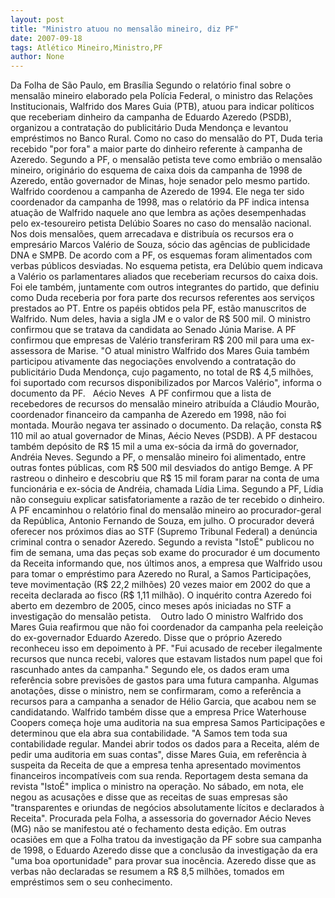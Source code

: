```yaml
---
layout: post
title: "Ministro atuou no mensalão mineiro, diz PF"
date: 2007-09-18
tags: Atlético Mineiro,Ministro,PF
author: None
---
```

Da Folha de S&atilde;o Paulo, em Bras&iacute;lia
Segundo o relat&oacute;rio final sobre o mensal&atilde;o mineiro elaborado pela Pol&iacute;cia Federal, o ministro das Rela&ccedil;&otilde;es Institucionais, Walfrido dos Mares Guia (PTB), atuou para indicar pol&iacute;ticos que receberiam dinheiro da campanha de Eduardo Azeredo (PSDB), organizou a contrata&ccedil;&atilde;o do publicit&aacute;rio Duda Mendon&ccedil;a e levantou empr&eacute;stimos no Banco Rural. 
Como no caso do mensal&atilde;o do PT, Duda teria recebido &quot;por fora&quot; a maior parte do dinheiro referente &agrave; campanha de Azeredo. Segundo a PF, o mensal&atilde;o petista teve como embri&atilde;o o mensal&atilde;o mineiro, origin&aacute;rio do esquema de caixa dois da campanha de 1998 de Azeredo, ent&atilde;o governador de Minas, hoje senador pelo mesmo partido. Walfrido coordenou a campanha de Azeredo de 1994. 
Ele nega ter sido coordenador da campanha de 1998, mas o relat&oacute;rio da PF indica intensa atua&ccedil;&atilde;o de Walfrido naquele ano que lembra as a&ccedil;&otilde;es desempenhadas pelo ex-tesoureiro petista Del&uacute;bio Soares no caso do mensal&atilde;o nacional. 
Nos dois mensal&otilde;es, quem arrecadava e distribu&iacute;a os recursos era o empres&aacute;rio Marcos Val&eacute;rio de Souza, s&oacute;cio das ag&ecirc;ncias de publicidade DNA e SMPB. De acordo com a PF, os esquemas foram alimentados com verbas p&uacute;blicos desviadas. 
No esquema petista, era Del&uacute;bio quem indicava a Val&eacute;rio os parlamentares aliados que receberiam recursos do caixa dois. Foi ele tamb&eacute;m, juntamente com outros integrantes do partido, que definiu como Duda receberia por fora parte dos recursos referentes aos servi&ccedil;os prestados ao PT. 
Entre os pap&eacute;is obtidos pela PF, est&atilde;o manuscritos de Walfrido. Num deles, havia a sigla JM e o valor de R$ 500 mil. O ministro confirmou que se tratava da candidata ao Senado J&uacute;nia Marise. A PF confirmou que empresas de Val&eacute;rio transferiram R$ 200 mil para uma ex-assessora de Marise. 
&quot;O atual ministro Walfrido dos Mares Guia tamb&eacute;m participou ativamente das negocia&ccedil;&otilde;es envolvendo a contrata&ccedil;&atilde;o do publicit&aacute;rio Duda Mendon&ccedil;a, cujo pagamento, no total de R$ 4,5 milh&otilde;es, foi suportado com recursos disponibilizados por Marcos Val&eacute;rio&quot;, informa o documento da PF. 
&nbsp;
A&eacute;cio Neves&nbsp;
A PF confirmou que a lista de recebedores de recursos do mensal&atilde;o mineiro atribu&iacute;da a Cl&aacute;udio Mour&atilde;o, coordenador financeiro da campanha de Azeredo em 1998, n&atilde;o foi montada. Mour&atilde;o negava ter assinado o documento. 
Da rela&ccedil;&atilde;o, consta R$ 110 mil ao atual governador de Minas, A&eacute;cio Neves (PSDB). A PF destacou tamb&eacute;m dep&oacute;sito de R$ 15 mil a uma ex-s&oacute;cia da irm&atilde; do governador, Andr&eacute;ia Neves. 
Segundo a PF, o mensal&atilde;o mineiro foi alimentado, entre outras fontes p&uacute;blicas, com R$ 500 mil desviados do antigo Bemge. A PF rastreou o dinheiro e descobriu que R$ 15 mil foram parar na conta de uma funcion&aacute;ria e ex-s&oacute;cia de Andr&eacute;ia, chamada L&iacute;dia Lima. Segundo a PF, L&iacute;dia n&atilde;o conseguiu explicar satisfatoriamente a raz&atilde;o de ter recebido o dinheiro. 
A PF encaminhou o relat&oacute;rio final do mensal&atilde;o mineiro ao procurador-geral da Rep&uacute;blica, Antonio Fernando de Souza, em julho. O procurador dever&aacute; oferecer nos pr&oacute;ximos dias ao STF (Supremo Tribunal Federal) a den&uacute;ncia criminal contra o senador Azeredo. 
Segundo a revista &quot;Isto&Eacute;&quot; publicou no fim de semana, uma das pe&ccedil;as sob exame do procurador &eacute; um documento da Receita informando que, nos &uacute;ltimos anos, a empresa que Walfrido usou para tomar o empr&eacute;stimo para Azeredo no Rural, a Samos Participa&ccedil;&otilde;es, teve movimenta&ccedil;&atilde;o (R$ 22,2 milh&otilde;es) 20 vezes maior em 2002 do que a receita declarada ao fisco (R$ 1,11 milh&atilde;o). O inqu&eacute;rito contra Azeredo foi aberto em dezembro de 2005, cinco meses ap&oacute;s iniciadas no STF a investiga&ccedil;&atilde;o do mensal&atilde;o petista. 
&nbsp;
&nbsp;Outro lado
O ministro Walfrido dos Mares Guia reafirmou que n&atilde;o foi coordenador da campanha pela reelei&ccedil;&atilde;o do ex-governador Eduardo Azeredo. Disse que o pr&oacute;prio Azeredo reconheceu isso em depoimento &agrave; PF. &quot;Fui acusado de receber ilegalmente recursos que nunca recebi, valores que estavam listados num papel que foi rascunhado antes da campanha.&quot; 
Segundo ele, os dados eram uma refer&ecirc;ncia sobre previs&otilde;es de gastos para uma futura campanha. Algumas anota&ccedil;&otilde;es, disse o ministro, nem se confirmaram, como a refer&ecirc;ncia a recursos para a campanha a senador de H&eacute;lio Garcia, que acabou nem se candidatando. 
Walfrido tamb&eacute;m disse que a empresa Price Waterhouse Coopers come&ccedil;a hoje uma auditoria na sua empresa Samos Participa&ccedil;&otilde;es e determinou que ela abra sua contabilidade. &quot;A Samos tem toda sua contabilidade regular. Mandei abrir todos os dados para a Receita, al&eacute;m de pedir uma auditoria em suas contas&quot;, disse Mares Guia, em refer&ecirc;ncia &agrave; suspeita da Receita de que a empresa tenha apresentado movimentos financeiros incompat&iacute;veis com sua renda. 
Reportagem desta semana da revista &quot;Isto&Eacute;&quot; implica o ministro na opera&ccedil;&atilde;o. No s&aacute;bado, em nota, ele negou as acusa&ccedil;&otilde;es e disse que as receitas de suas empresas s&atilde;o &quot;transparentes e oriundas de neg&oacute;cios absolutamente l&iacute;citos e declarados &agrave; Receita&quot;. 
Procurada pela Folha, a assessoria do governador A&eacute;cio Neves (MG) n&atilde;o se manifestou at&eacute; o fechamento desta edi&ccedil;&atilde;o. Em outras ocasi&otilde;es em que a Folha tratou da investiga&ccedil;&atilde;o da PF sobre sua campanha de 1998, o Eduardo Azeredo disse que a conclus&atilde;o da investiga&ccedil;&atilde;o da era &quot;uma boa oportunidade&quot; para provar sua inoc&ecirc;ncia. 
Azeredo disse que as verbas n&atilde;o declaradas se resumem a R$ 8,5 milh&otilde;es, tomados em empr&eacute;stimos sem o seu conhecimento.&nbsp; 